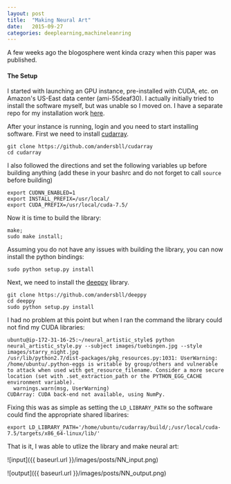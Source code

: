 ```yaml
---
layout: post
title:  "Making Neural Art"
date:   2015-09-27
categories: deeplearning,machineleanring
---
```



A few weeks ago the blogosphere went kinda crazy when this paper was published.


#### The Setup

I started with launching an GPU instance, pre-installed with CUDA, etc. on Amazon's US-East data center (ami-55deaf30). I actually initially tried to install the software myself, but was unable so I moved on. I have a separate repo for my installation work [here](). 

After your instance is running, login and you need to start installing software. First we need to install [cudarray](https://github.com/andersbll/cudarray).

```
git clone https://github.com/andersbll/cudarray
cd cudarray
```

I also followed the directions and set the following variables up before building anything (add these in your bashrc and do not forget to call `source` before building)

```
export CUDNN_ENABLED=1
export INSTALL_PREFIX=/usr/local/
export CUDA_PREFIX=/usr/local/cuda-7.5/
```

Now it is time to build the library:

```
make; 
sudo make install; 
```

Assuming you do not have any issues with building the library, you can now install the python bindings:

```
sudo python setup.py install
```

Next, we need to install the [deeppy](https://github.com/andersbll/deeppy) library.

```
git clone https://github.com/andersbll/deeppy
cd deeppy
sudo python setup.py install
```

I had no problem at this point but when I ran the command the library could not find my CUDA libraries:

```
ubuntu@ip-172-31-16-25:~/neural_artistic_style$ python neural_artistic_style.py --subject images/tuebingen.jpg --style images/starry_night.jpg
/usr/lib/python2.7/dist-packages/pkg_resources.py:1031: UserWarning: /home/ubuntu/.python-eggs is writable by group/others and vulnerable to attack when used with get_resource_filename. Consider a more secure location (set with .set_extraction_path or the PYTHON_EGG_CACHE environment variable).
  warnings.warn(msg, UserWarning)
CUDArray: CUDA back-end not available, using NumPy.
```

Fixing this was as simple as setting the `LD_LIBRARY_PATH` so the software could find the appropriate shared libarires:

```
export LD_LIBRARY_PATH='/home/ubuntu/cudarray/build/;/usr/local/cuda-7.5/targets/x86_64-linux/lib/'
```

That is it, I was able to utlize the library and make neural art:


![input]({{ baseurl.url }}/images/posts/NN_input.png)


![output]({{ baseurl.url }}/images/posts/NN_output.png)
